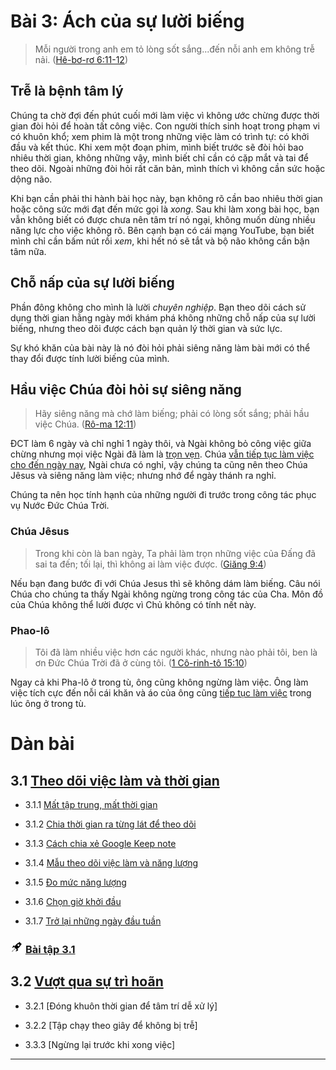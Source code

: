 # Bài 3: Ách của sự lười biếng

> Mỗi người trong anh em tỏ lòng sốt sắng...đến nỗi anh em không trễ nải. ([Hê-bơ-rơ 6:11-12])

## Trễ là bệnh tâm lý

Chúng ta chờ đợi đến phút cuối mới làm việc vì không ước chừng được thời gian đòi hỏi để hoàn tất công việc.
Con người thích sinh hoạt trong phạm vi có khuôn khổ; xem phim là một trong những việc làm có trình tự: có khởi đầu và kết thúc.
Khi xem một đoạn phim, mình biết trước sẽ đòi hỏi bao nhiêu thời gian, không những vậy, mình biết chỉ cần có cặp mắt và tai để theo dõi.
Ngoài những đòi hỏi rất căn bản, mình thích vì không cần sức hoặc dộng não.

Khi bạn cần phải thi hành bài học này, bạn không rõ cần bao nhiêu thời gian hoặc công sức mới đạt đến mức gọi là _xong_.
Sau khi làm xong bài học, bạn vẫn không biết có được chưa nên tâm trí nó ngại, không muốn dùng nhiều năng lực cho việc không rõ.
Bên cạnh bạn có cái mạng YouTube, bạn biết mình chỉ cần bấm nút rồi _xem_, khi hết nó sẽ tắt và bộ não không cần bận tâm nữa.

## Chỗ nấp của sự lười biếng

Phần đông không cho mình là lười _chuyên nghiệp_.
Bạn theo dõi cách sử dụng thời gian hằng ngày mới khám phá không những chỗ nấp của sự lười biếng, nhưng theo dõi được cách bạn quản lý thời gian và sức lực.

Sự khó khăn của bài này là nó đòi hỏi phải siêng năng làm bài mới có thể thay đổi được tính lười biếng của mình.

## Hầu việc Chúa đòi hỏi sự siêng năng

> Hãy siêng năng mà chớ làm biếng; phải có lòng sốt sắng; phải hầu việc Chúa. ([Rô-ma 12:11])

ĐCT làm 6 ngày và chỉ nghỉ 1 ngày thôi, và Ngài không bỏ công việc giữa chừng nhưng mọi việc Ngài đã làm là [trọn vẹn][Sáng 1:31].
Chúa [vẫn tiếp tục làm việc cho đến ngày nay][Giăng 5:17], Ngài chưa có nghỉ, vậy chúng ta cũng nên theo Chúa Jêsus và siêng năng làm việc; nhưng nhớ để ngày thánh ra nghỉ.

Chúng ta nên học tính hạnh của những người đi trước trong công tác phục vụ Nước Đức Chúa Trời.

### Chúa Jêsus

> Trong khi còn là ban ngày, Ta phải làm trọn những việc của Đấng đã sai ta đến; tối lại, thì không ai làm việc được. ([Giăng 9:4])

Nếu bạn đang bước đi với Chúa Jesus thì sẽ không dám làm biếng.
Câu nói Chúa cho chúng ta thấy Ngài không ngừng trong công tác của Cha.
Môn đồ của Chúa không thể lười được vì Chủ không có tính nết này.

### Phao-lô

> Tôi đã làm nhiều việc hơn các người khác, nhưng nào phải tôi, ben là ơn Đức Chúa Trời đã ở cùng tôi. ([1 Cô-rinh-tô 15:10])

Ngay cả khi Pha-lô ở trong tù, ông cũng không ngừng làm việc.
Ông làm việc tích cực đến nỗi cái khăn và áo của ông cũng [tiếp tục làm việc][Công-vụ 19:12] trong lúc ông ở trong tù.

# Dàn bài

## 3.1 [Theo dõi việc làm và thời gian](section-1.md)

* 3.1.1 [Mất tập trung, mất thời gian][3.1.1]

* 3.1.2 [Chia thời gian ra từng lát để theo dõi][3.1.2]

* 3.1.3 [Cách chia xẻ Google Keep note][3.1.3]

* 3.1.4 [Mẫu theo dõi việc làm và năng lượng][3.1.4]

* 3.1.5 [Đo mức năng lượng][3.1.5]

* 3.1.6 [Chọn giờ khởi đầu][3.1.6]

* 3.1.7 [Trở lại những ngày đầu tuần][3.1.7]

### <img src="../../icons/flying-bottle.svg" width="20"> [Bài tập 3.1][3.1 Ex]

## 3.2 [Vượt qua sự trì hoãn](section-2.md)

* 3.2.1 [Đóng khuôn thời gian để tâm trí dễ xử lý]

* 3.2.2 [Tập chạy theo giây để không bị trễ]

* 3.3.3 [Ngừng lại trước khi xong việc]

---

[Hê-bơ-rơ 6:11-12]: https://twosparro.ws/bible/cadman.heb.6.11
[Rô-ma 12:11]: https://twosparro.ws/bible/cadman.rom.12.11
[Giăng 9:4]: https://twosparro.ws/bible/cadman.jn.9.4
[1 Cô-rinh-tô 15:10]: https://twosparro.ws/bible/cadman.1co.15.10
[Công-vụ 19:12]: https://twosparro.ws/bible/cadman.act.19.20
[Sáng 1:31]: https://twosparro.ws/bible/cadman.gn.1.31
[Giăng 5:17]: https://twosparro.ws/bible/cadman.jn.5.17
[Ê-phê-sô 5:16]: https://twosparro.ws/bible/cadman.eph.5.16
[Cô-lô-se 3:17]: https://twosparro.ws/bible/cadman.col.3.17
[Truyền-đạo 9:10]: https://twosparro.ws/bible/cadman.ec.9.10

[3.1.1]: section-1.md#311-m%E1%BA%A5t-t%E1%BA%ADp-trung-m%E1%BA%A5t-th%E1%BB%9Di-gian
[3.1.2]: section-1.md#312-chia-th%E1%BB%9Di-gian-ra-t%E1%BB%ABng-l%C3%A1t-%C4%91%E1%BB%83-theo-d%C3%B5i
[3.1.3]: section-1.md#313-c%C3%A1ch-chia-x%E1%BA%BB-google-keep-note
[3.1.4]: section-1.md#314-m%E1%BA%ABu-theo-d%C3%B5i-vi%E1%BB%87c-l%C3%A0m-v%C3%A0-n%C4%83ng-l%C6%B0%E1%BB%A3ng
[3.1.5]: section-1.md#315-%C4%90o-m%E1%BB%A9c-n%C4%83ng-l%C6%B0%E1%BB%A3ng
[3.1.6]: section-1.md#315-ch%E1%BB%8Dn-gi%E1%BB%9D-kh%E1%BB%9Fi-%C4%91%E1%BA%A7u
[3.1.7]: section-1.md#316-tr%E1%BB%9F-l%E1%BA%A1i-nh%E1%BB%AFng-ng%C3%A0y-%C4%91%E1%BA%A7u-tu%E1%BA%A7n
[3.1 Ex]: section-1.md#th%E1%BB%B1c-hi%E1%BB%87n-b%C3%A0i-t%E1%BA%ADp-31
